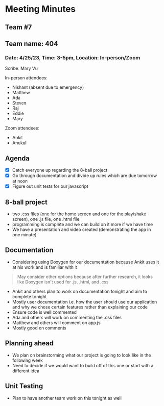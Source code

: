 # Meeting Minutes
## Team #7
## Team name: 404
### Date: 4/25/23, Time: 3-5pm, Location: In-person/Zoom

Scribe: Mary Vu

In-person attendees:
- Nishant (absent due to emergency)
- Matthew
- Ada
- Steven
- Raj
- Eddie
- Mary

Zoom attendees:
- Ankit
- Anukul

## Agenda
- [x] Catch everyone up regarding the 8-ball project
- [x] Go through documentation and divide up rules which are due tomorrow at noon
- [x] Figure out unit tests for our javascript

## 8-ball project
- two .css files (one for the home screen and one for the play/shake screen), one .js file, one .html file
- programming is complete and we can build on it more if we have time
- We have a presentation and video created (demonstrating the app in one minute)

## Documentation
- Considering using Doxygen for our documentation because Ankit uses it at his work and is familiar with it
> May consider other options because after further research, it looks like Doxygen isn't used for .js, .html, and .css
- Ankit and others plan to work on documentation tonight and aim to complete tonight
- Mostly user documentation i.e. how the user should use our application and why we chose certain features rather than explaining our code
- Ensure code is well commented
- Ada and others will work on commenting the .css files
- Matthew and others will comment on app.js
- Mostly good on comments

## Planning ahead
- We plan on brainstorming what our project is going to look like in the following week
- Need to decide if we would want to build off of this one or start with a different idea

## Unit Testing
- Plan to have another team work on this tonight as well